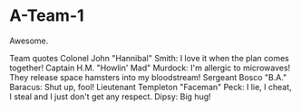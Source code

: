 A-Team-1
========

Awesome.


Team quotes
Colonel John "Hannibal" Smith: I love it when the plan comes together!
Captain H.M. "Howlin' Mad" Murdock: I'm allergic to microwaves! They release space hamsters into my bloodstream!
Sergeant Bosco "B.A." Baracus: Shut up, fool!
Lieutenant Templeton "Faceman" Peck: I lie, I cheat, I steal and I just don't get any respect.
Dipsy: Big hug!
